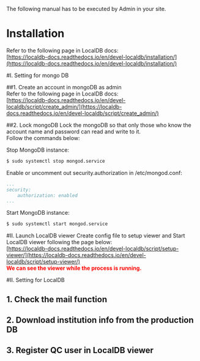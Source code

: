 The following manual has to be executed by Admin in your site.
# Installation
Refer to the following page in LocalDB docs:<br>
[https://localdb-docs.readthedocs.io/en/devel-localdb/installation/](https://localdb-docs.readthedocs.io/en/devel-localdb/installation/)

#I. Setting for mongo DB

##1. Create an account in mongoDB as admin<br>
Refer to the following page in LocalDB docs:<br>
[https://localdb-docs.readthedocs.io/en/devel-localdb/script/create_admin/](https://localdb-docs.readthedocs.io/en/devel-localdb/script/create_admin/)

##2. Lock mongoDB
Lock the mongoDB so that only those who know the account name and password can read and write to it.<br>
Follow the commands below:


Stop MongoDB instance:

```bash
$ sudo systemctl stop mongod.service
```

Enable or uncomment out security.authorization in /etc/mongod.conf:

```yml
...
security:
    authorization: enabled
...
```

Start MongoDB instance:

```bash
$ sudo systemctl start mongod.service
```

#II. Launch LocalDB viewer
Create config file to setup viewer and Start LocalDB viewer following the page below:<br>
[https://localdb-docs.readthedocs.io/en/devel-localdb/script/setup-viewer/](https://localdb-docs.readthedocs.io/en/devel-localdb/script/setup-viewer/)
<br>
<span style="color: red; ">**We can see the viewer while the process is running.**</span><br>


#II. Setting for LocalDB

## 1. Check the mail function

## 2. Download institution info from the production DB

## 3. Register QC user in LocalDB viewer 
